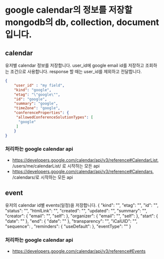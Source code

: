 # google calendar의 정보를 저장할 mongodb의 db, collection, document입니다.

## calendar
유저별 calendar 정보를 저장합니다. 
user_id에 google email id를 저장하고 조회하는 조건으로 사용합니다.
response 할 때는 user_id를 제외하고 전달합니다.
```json
{
	"user_id" : "my field", 
	"kind": "google",
	"etag": "\"google\"",
	"id": "google",
	"summary": "google",
	"timeZone": "google",
	"conferenceProperties": {
	 "allowedConferenceSolutionTypes": [
	  "google"
	 ]
	}
}
```
### 처리하는 google calendar api
- https://developers.google.com/calendar/api/v3/reference#CalendarList, /users/me/calendarList/ 로 시작하는 모든 api
- https://developers.google.com/calendar/api/v3/reference#Calendars, /calendars/<calendarId>로 시작하는 모든 api


## event
유저의 calendar id별 events(일정)을 저장합니다.
{
	"kind": "",
	"etag": "",
	"id": "",
	"status": "",
	"htmlLink": "",
	"created": "",
	"updated": "",
	"summary": "",
	"creator": {
	"email": "",
	"self": 
	},
	"organizer": {
	"email": "",
	"self": 
	},
	"start": {
	"date": ""
	},
	"end": {
	"date": ""
	},
	"transparency": "",
	"iCalUID": "",
	"sequence": ,
	"reminders": {
	"useDefault": 
	},
	"eventType": ""
}

### 처리하는 google calendar api
- https://developers.google.com/calendar/api/v3/reference#Events


